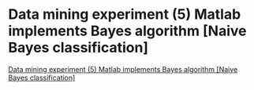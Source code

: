 # Data mining experiment (5) Matlab implements Bayes algorithm [Naive Bayes classification]
[Data mining experiment (5) Matlab implements Bayes algorithm [Naive Bayes classification]](https://aiwithcloud.com/2022/09/19/data_mining_experiment_5_matlab_implements_bayes_algorithm_naive_bayes_classification/)